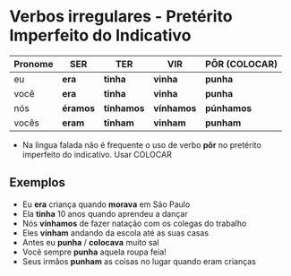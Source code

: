 # Verbos irregulares - Pretérito Imperfeito do Indicativo

| Pronome | SER        | TER          | VIR          | PÔR (COLOCAR) |
| --      | --         | --           | --           | --            |
| eu      | **era**    | **tinha**    | **vinha**    | **punha**     |
| você    | **era**    | **tinha**    | **vinha**    | **punha**     |
| nós     | **éramos** | **tínhamos** | **vínhamos** | **púnhamos**  |
| vocês   | **eram**   | **tinham**   | **vinham**   | **punham**    |

* Na lingua falada não é frequente o uso de verbo **pôr** no pretérito imperfeito do indicativo. Usar COLOCAR

## Exemplos

* Eu **era** criança quando **morava** em São Paulo
* Ela **tinha** 10 anos quando aprendeu a dançar
* Nós **vínhamos** de fazer natação com os colegas do trabalho
* Eles **vinham** andando da escola até as suas casas
* Antes eu **punha** / **colocava** muito sal
* Você sempre **punha** aquela roupa feia!
* Seus irmãos **punham** as coisas no lugar quando eram crianças
